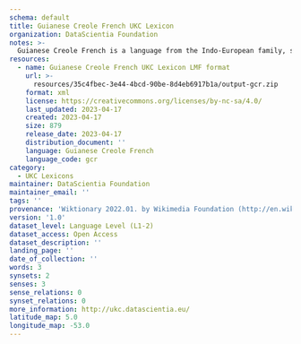 ```yaml
---
schema: default
title: Guianese Creole French UKC Lexicon
organization: DataScientia Foundation
notes: >-
  Guianese Creole French is a language from the Indo-European family, spoken in South America. The UKC Lexicon of Guianese Creole French is represented as a lexico-semantic network. It consists of words, word senses, synsets, as well as sense-level and synset-level relationships.
resources:
  - name: Guianese Creole French UKC Lexicon LMF format
    url: >-
      resources/35c4fbec-3e44-4bcd-90be-8d4eb6917b1a/output-gcr.zip
    format: xml
    license: https://creativecommons.org/licenses/by-nc-sa/4.0/
    last_updated: 2023-04-17
    created: 2023-04-17
    size: 879
    release_date: 2023-04-17
    distribution_document: ''
    language: Guianese Creole French
    language_code: gcr
category:
  - UKC Lexicons
maintainer: DataScientia Foundation
maintainer_email: ''
tags: ''
provenance: 'Wiktionary 2022.01. by Wikimedia Foundation (http://en.wiktionary.org); Princeton WordNet 2.1 by Princeton University (https://wordnet.princeton.edu)'
version: '1.0'
dataset_level: Language Level (L1-2)
dataset_access: Open Access
dataset_description: ''
landing_page: ''
date_of_collection: ''
words: 3
synsets: 2
senses: 3
sense_relations: 0
synset_relations: 0
more_information: http://ukc.datascientia.eu/
latitude_map: 5.0
longitude_map: -53.0
---
```

